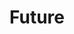 ---
pid: LS99
title: Future
location_transcription: The Parkway
zipcode: '19146'
outside_phl: 
neighborhood: Graduate Hospital,Naval Square,Southwest Center City
age: '25'
age_range: 20-29
instagram: 
image_file_name: LS_99.jpg
proposal_transcription: Children together reading books, using computers and playing.
  I'm sick of seeing monuments of adults only.
topic: Education
topic_summary: '0'
type: Sculpture Statue
keywords_other: 
credit: Leon
image_labels: 
twitter: 
facebook: 
permalink: "/monuments/ls99/"
layout: item-page
---